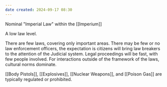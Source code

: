 ```yaml
---
date created: 2024-09-17 08:30
---
```


Nominal "Imperial Law" within the [[Imperium]]

A low law level.

There are few laws, covering only important areas. There may be few or no law enforcement officers, the expectation is citizens will bring law breakers to the attention of the Judicial system. Legal proceedings will be fast, with few people involved. For interactions outside of the framework of the laws, cultural norms dominate.

[[Body Pistols]], [[Explosives]], [[Nuclear Weapons]], and [[Poison Gas]] are typically regulated or prohibited.
